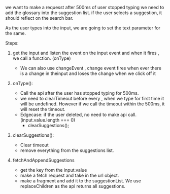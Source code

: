 we want to make a requesst after 500ms of user stopped typing we need to add the glossary into the suggestion list.
if the user selects a suggestion, it should reflect on the search bar.

As the user types into the input, we are going to set the text parameter for the same.

Steps:
1) get the input and listen the event on the input event and when it fires , we call a function. (onType)
    - We can also use changeEvent , change event fires when ever there is a change in theinput and loses the change when we click off it

2) onType():
    - Call the api after the user has stopped typing for 500ms.
    - we need to clearTimeout before every , when we type for first time it will be undefined. However if we call the timeout within the 500ms, it will reset the timeout.
    - Edgecase: if the user deleted, no need to make api call. (input.value.length === 0)
        - clearSuggestions();
        
3) clearSuggestions():
    - Clear timeout 
    - remove everything from the suggestions list.

4) fetchAndAppendSuggestions
    - get the key from the input.value
    - make a fetch request and take in the url object.
    - make a fragment and add it to the suggestionList. We use replaceChildren as the api returns all suggestions.
    
